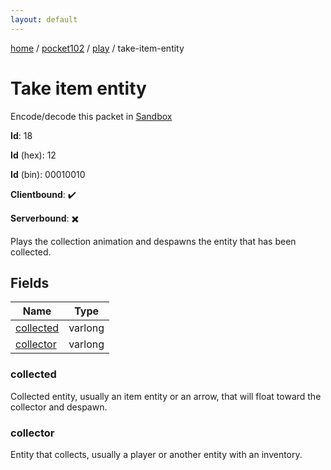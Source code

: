 ```yaml
---
layout: default
---
```


[home](/)  /  [pocket102](/protocol/pocket102)  /  [play](/protocol/pocket102/play)  /  take-item-entity

# Take item entity

Encode/decode this packet in [Sandbox](../../../sandbox/pocket102#play.take_item_entity)

**Id**: 18

**Id** (hex): 12

**Id** (bin): 00010010

**Clientbound**: ✔️

**Serverbound**: ✖️

Plays the collection animation and despawns the entity that has been collected.

## Fields

Name | Type
---|---
[collected](#collected) | varlong
[collector](#collector) | varlong

### collected

Collected entity, usually an item entity or an arrow, that will float toward the collector and despawn.

### collector

Entity that collects, usually a player or another entity with an inventory.
